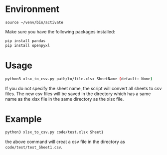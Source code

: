 # Environment
    source ~/venv/bin/activate
Make sure you have the following packages installed:
```bash
pip install pandas
pip install openpyxl
```
# Usage
```bash
python3 xlsx_to_csv.py path/to/file.xlsx SheetName (default: None)
```
If you do not specify the sheet name, the script will convert all sheets to csv files. The new csv files will be saved in the directory which has a same name as the xlsx file in the same directory as the xlsx file.
# Example
```bash
python3 xlsx_to_csv.py code/test.xlsx Sheet1
```
the above command will creat a csv file in the directory as ``code/test/test_Sheet1.csv``.
